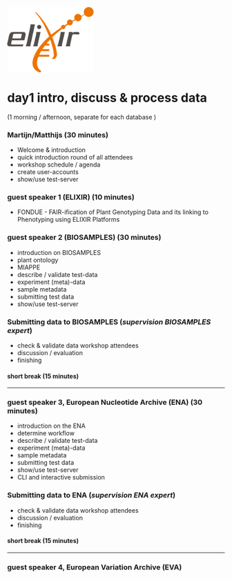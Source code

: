 
<img src="https://github.com/PBR/elixir-fondue-datathon/blob/master/images/logo_elixir.png" width="200">

# day1 intro, discuss & process data
(1 morning / afternoon,  separate for each database  )

### Martijn/Matthijs (30 minutes)
* Welcome & introduction
* quick introduction round of all attendees
* workshop schedule / agenda
* create user-accounts
* show/use test-server 

### guest speaker 1 (__ELIXIR__) (10 minutes)
* FONDUE - FAIR-ification of Plant Genotyping Data and its linking to Phenotyping using ELIXIR Platforms

### guest speaker 2 (__BIOSAMPLES__) (30 minutes)
* introduction on BIOSAMPLES
* plant ontology
* MIAPPE
* describe / validate test-data
* experiment (meta)-data
* sample metadata
* submitting test data
* show/use test-server 

### Submitting data to __BIOSAMPLES__ (_supervision BIOSAMPLES expert_)
* check & validate data workshop attendees
* discussion / evaluation
* finishing

#### short break (15 minutes)
***
### guest speaker 3, __European Nucleotide Archive__ (__ENA__) (30 minutes)
* introduction on the ENA
* determine workflow
* describe / validate test-data 
* experiment (meta)-data
* sample metadata
* submitting test data
* show/use test-server 
* CLI and interactive submission

### Submitting data to ENA (_supervision ENA expert_)
* check & validate data workshop attendees
* discussion / evaluation
* finishing 

#### short break (15 minutes)
***
### guest speaker 4, European Variation Archive (EVA)
